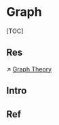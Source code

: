 # Graph

[TOC]



## Res
↗ [Graph Theory](../../../../🧮%20Math%20&%20Theoretical%20Computer%20Science%20(TCS)/Graph%20Theory/Graph%20Theory.md)



## Intro


## Ref

